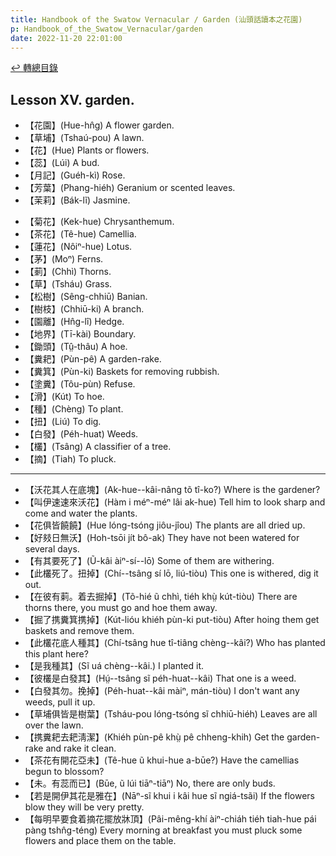 ```yaml
---
title: Handbook of the Swatow Vernacular / Garden (汕頭話讀本之花園)
p: Handbook_of_the_Swatow_Vernacular/garden
date: 2022-11-20 22:01:00
---
```


[↩️ 轉總目錄](/Handbook_of_the_Swatow_Vernacular)

## Lesson XV. garden.

* 【花園】(Hue-hn̂g) A flower garden.
* 【草埔】(Tshaú-pou) A lawn.
* 【花】(Hue) Plants or flowers.
* 【蕊】(Lúi) A bud.
* 【月記】(Guéh-kì) Rose.
* 【芳葉】(Phang-hiéh) Geranium or scented leaves.
* 【茉莉】(Bák-lĩ) Jasmine.
<!--more-->
* 【菊花】(Kek-hue) Chrysanthemum.
* 【茶花】(Tê-hue) Camellia.
* 【蓮花】(Nôiⁿ-hue) Lotus.
* 【茅】(Moⁿ) Ferns.
* 【莿】(Chhì) Thorns.
* 【草】(Tsháu) Grass.
* 【松樹】(Sêng-chhiū) Banian.
* 【樹枝】(Chhiū-ki) A branch.
* 【園離】(Hn̂g-lî) Hedge.
* 【地界】(Tī-kài) Boundary.
* 【鋤頭】(Tṳ̂-thâu) A hoe.
* 【糞耙】(Pùn-pê) A garden-rake.
* 【糞箕】(Pùn-ki) Baskets for removing rubbish.
* 【塗糞】(Tôu-pùn) Refuse.
* 【滑】(Kút) To hoe.
* 【種】(Chèng) To plant.
* 【扭】(Liú) To dig.
* 【白發】(Péh-huat) Weeds.
* 【欉】(Tsâng) A classifier of a tree.
* 【摘】(Tiah) To pluck.

------

* 【沃花其人在底塊】(Ak-hue--kâi-nâng tõ tî-ko?) Where is the gardener?
* 【叫伊速速來沃花】(Hàm i méⁿ-méⁿ lâi ak-hue) Tell him to look sharp and come and water the plants.
* 【花俱皆饒饒】(Hue lóng-tsóng jiôu-jîou) The plants are all dried up.
* 【好㩼日無沃】(Hoh-tsōi jít bô-ak) They have not been watered for several days.
* 【有其要死了】(Ũ-kâi àiⁿ-sí--lō) Some of them are withering.
* 【此欉死了。扭掉】(Chí--tsâng sí lō, liú-tiòu) This one is withered, dig it out.
* 【在彼有䓶。着去掘掉】(Tõ-hié ũ chhì, tiéh khṳ̀ kút-tiòu) There are thorns there, you must go and hoe them away.
* 【掘了携糞箕携掉】(Kút-lióu khiéh pùn-ki put-tiòu) After hoing them get baskets and remove them.
* 【此欉花底人種其】(Chí-tsâng hue tî-tiâng chèng--kâi?) Who has planted this plant here?
* 【是我種其】(Sĩ uá chèng--kâi.) I planted it.
* 【彼欉是白發其】(Hṳ́--tsâng sĩ péh-huat--kâi) That one is a weed.
* 【白發其勿。挽掉】(Péh-huat--kâi màiⁿ, mán-tiòu) I don't want any weeds, pull it up.
* 【草埔俱皆是樹葉】(Tsháu-pou lóng-tsóng sĩ chhiū-hiéh) Leaves are all over the lawn.
* 【携糞耙去耙淸潔】(Khiéh pùn-pê khṳ̀ pê chheng-khih) Get the garden-rake and rake it clean.
* 【茶花有開花亞未】(Tê-hue ũ khui-hue a-būe?) Have the camellias begun to blossom?
* 【未。有蕊而已】(Būe, ũ lúi tiāⁿ-tiāⁿ) No, there are only buds.
* 【若是開伊其花是雅在】(Nāⁿ-sĩ khui i kâi hue sĩ ngiá-tsãi) If the flowers blow they will be very pretty.
* 【每明早要食着摘花擺放牀頂】(Pâi-mêng-khí àiⁿ-chiáh tiéh tiah-hue pái pàng tshn̂g-téng) Every morning at breakfast you must pluck some flowers and place them on the table.
